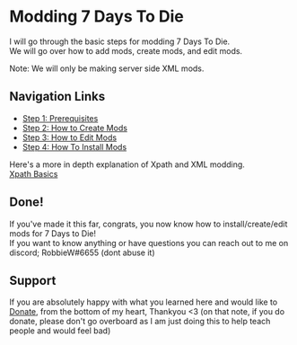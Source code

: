 # Modding 7 Days To Die
I will go through the basic steps for modding 7 Days To Die.   
We will go over how to add mods, create mods, and edit mods.   

Note: We will only be making server side XML mods.
## Navigation Links
+ [Step 1: Prerequisites](..//main/Sections/prerequisties.md)
+ [Step 2: How to Create Mods](..//main/Sections/create.md)
+ [Step 3: How to Edit Mods](..//main/Sections/edit.md)
+ [Step 4: How To Install Mods](..//main/Sections/modInstall.md)     
 
Here's a more in depth explanation of Xpath and XML modding.    
[Xpath Basics](..//main/Sections/xpaths.md)
## Done!
If you've made it this far, congrats, you now know how to install/create/edit mods for 7 Days to Die!   
If you want to know anything or have questions you can reach out to me on discord; RobbieW#6655 (dont abuse it)
## Support
If you are absolutely happy with what you learned here and would like to [Donate](https://streamlabs.com/robbiew1337/tip), from the bottom of my heart, Thankyou <3
(on that note, if you do donate, please don't go overboard as I am just doing this to help teach people and would feel bad)
